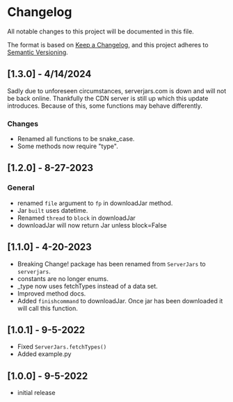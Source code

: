# Changelog

All notable changes to this project will be documented in this file.

The format is based on [Keep a Changelog](https://keepachangelog.com/en/1.0.0/), and this project adheres to [Semantic Versioning](https://semver.org/spec/v2.0.0.html).

## [1.3.0] - 4/14/2024

Sadly due to unforeseen circumstances, serverjars.com is down and will not be back online. Thankfully the CDN server is still up which this update introduces. Because of this, some functions may behave differently.

### Changes
- Renamed all functions to be snake_case.
- Some methods now require "type".

## [1.2.0] - 8-27-2023
### General
- renamed `file` argument to `fp` in downloadJar method.
- Jar `built` uses datetime.
- Renamed `thread` to `block` in downloadJar
- downloadJar will now return Jar unless block=False

## [1.1.0] - 4-20-2023
- Breaking Change! package has been renamed from `ServerJars` to `serverjars`.
- constants are no longer enums.
- _type now uses fetchTypes instead of a data set.
- Improved method docs.
- Added `finishcommand` to downloadJar. Once jar has been downloaded it will call this function.

## [1.0.1] - 9-5-2022
- Fixed `ServerJars.fetchTypes()`
- Added example.py

## [1.0.0] - 9-5-2022
- initial release
